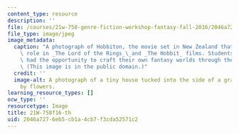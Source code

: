 ```yaml
---
content_type: resource
description: ''
file: /courses/21w-758-genre-fiction-workshop-fantasy-fall-2016/2046a7276eb5cb1a4cb7f3cda52571c2_21W-758f16-th.jpg
file_type: image/jpeg
image_metadata:
  caption: "A photograph of Hobbiton, the movie set in New Zealand that played a key\
    \ role in _The Lord of the Rings_\_and _The Hobbit_ films. Students in this course\
    \ had the opportunity to craft their own fantasy worlds through the writing assignments.\
    \ (This image is in the public domain.)"
  credit: ''
  image-alt: A photograph of a tiny house tucked into the side of a grassy hill surrounded
    by flowers.
learning_resource_types: []
ocw_type: ''
resourcetype: Image
title: 21W-758f16-th
uid: 2046a727-6eb5-cb1a-4cb7-f3cda52571c2
---
```


